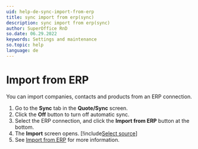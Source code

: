 ```yaml
---
uid: help-de-sync-import-from-erp
title: sync import from erp(sync)
description: sync import from erp(sync)
author: SuperOffice RnD
so.date: 06.29.2022
keywords: Settings and maintenance
so.topic: help
language: de
---
```


# Import from ERP

You can import companies, contacts and products from an ERP connection.

1. Go to the **Sync** tab in the **Quote/Sync** screen.
2. Click the **Off** button to turn off automatic sync.
3. Select the ERP connection, and click the **Import from ERP** button at the bottom.
4. The **Import** screen opens. [!include[Select source](../../../../admin/import/learn/includes/select-source.md)]
5. See [Import from ERP][1] for more information.

<!-- Referenced links -->
[1]: ../../../../admin/import/learn/import-from-erp.md

<!-- Referenced images -->

